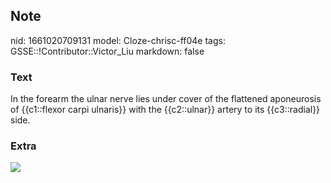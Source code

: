## Note
nid: 1661020709131
model: Cloze-chrisc-ff04e
tags: GSSE::!Contributor::Victor_Liu
markdown: false

### Text
In the forearm the ulnar nerve lies under cover of the flattened aponeurosis of {{c1::flexor carpi ulnaris}} with the {{c2::ulnar}} artery to its {{c3::radial}} side.

### Extra
<img src="paste-dc74e5d6887a9641b4e20392df621839c00a35dc.jpg">

